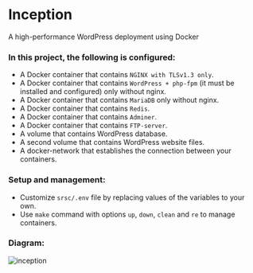 # Inception

A high-performance WordPress deployment using Docker

### In this project, the following is configured:
- A Docker container that contains `NGINX with TLSv1.3 only`.
- A Docker container that contains `WordPress + php-fpm` (it must be installed and configured) only without nginx.
- A Docker container that contains `MariaDB` only without nginx.
- A Docker container that contains `Redis`.
- A Docker container that contains `Adminer`.
- A Docker container that contains `FTP-server`.
- A volume that contains WordPress database.
- A second volume that contains WordPress website files.
- A docker-network that establishes the connection between your containers.

### Setup and management:
- Customize `srsc/.env` file by replacing values of the variables to your own.
- Use `make` command with options `up`, `down`, `clean` and `re` to manage containers.

### Diagram:
![inception](https://user-images.githubusercontent.com/76536030/200580975-35854dc2-212c-4cb5-a111-4b8f5d01d5e7.png)
